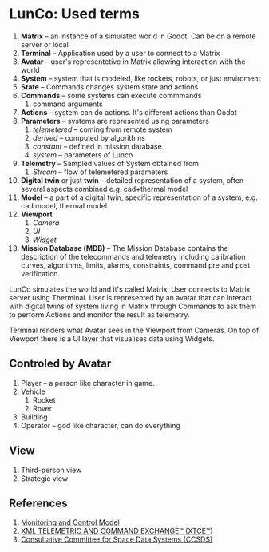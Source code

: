 # LunCo: Used terms

1. **Matrix** – an instance of a simulated world in Godot. Can be on a remote server or local
2. **Terminal** – Application used by a user to connect to a Matrix
3. **Avatar** – user's representetive in Matrix allowing interaction with the world
4. **System** – system that is modeled, like rockets, robots, or just enviroment
5. **State** – Commands changes system state and actions
6. **Commands** – some systems can execute commmands
   1. command arguments
7. **Actions** – system can do actions. It's different actions than Godot
8. **Parameters** – systems are represented using parameters
   1.  *telemetered* – coming from remote system
   2.  *derived* – computed by algorithms
   3.  *constant* – defined in mission database
   4.  *system* – parameters of Lunco
9. **Telemetry** – Sampled values of System obtained from 
   1. *Stream* – flow of telemetered parameters
10. **Digital twin** or just **twin** – detailed representation of a system, often several aspects combined e.g. cad+thermal model
11. **Model** – a part of a digital twin, specific representation of a system, e.g. cad model, thermal model. 
12. **Viewport**
    1.  *Camera*
    2.  *UI*
    3.  *Widget*
13. **Mission Database (MDB)** – The Mission Database contains the description of the telecommands and telemetry including calibration curves, algorithms, limits, alarms, constraints, command pre and post verification.

LunCo simulates the world and it's called Matrix. User connects to Matrix server using Therminal. 
User is represented by an avatar that can interact with digital twins of system living in Matrix through Commands to ask them to perform Actions and monitor the result as telemetry.

Terminal renders what Avatar sees in the Viewport from Cameras. On top of Viewport there is a UI layer that visualises data using Widgets.
## Controled by **Avatar**

1. Player – a person like character in game.
2. Vehicle
   1. Rocket
   2. Rover
3. Building
4. Operator – god like character, can do everything


## View
1. Third-person view
2. Strategic view


## References

1. [Monitoring and Control Model](https://docs.yamcs.org/yamcs-server-manual/general/model/)
2. [XML TELEMETRIC AND COMMAND EXCHANGE™ (XTCE™)](https://www.omg.org/xtce/index.htm)
3. [Consultative Committee for Space Data Systems (CCSDS)](https://en.wikipedia.org/wiki/Consultative_Committee_for_Space_Data_Systems)